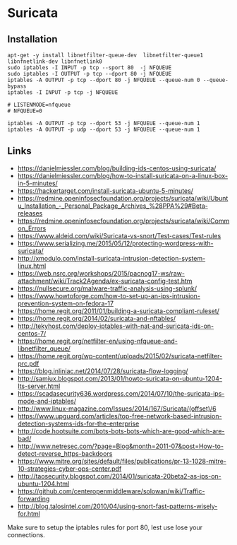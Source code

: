 # Suricata

## Installation
```shell
apt-get -y install libnetfilter-queue-dev  libnetfilter-queue1 libnfnetlink-dev libnfnetlink0
sudo iptables -I INPUT -p tcp --sport 80  -j NFQUEUE
sudo iptables -I OUTPUT -p tcp --dport 80 -j NFQUEUE
iptables -A OUTPUT -p tcp --dport 80 -j NFQUEUE --queue-num 0 --queue-bypass
iptables -I INPUT -p tcp -j NFQUEUE

# LISTENMODE=nfqueue
# NFQUEUE=0

iptables -A OUTPUT -p tcp --dport 53 -j NFQUEUE --queue-num 1
iptables -A OUTPUT -p udp --dport 53 -j NFQUEUE --queue-num 1
```

## Links

- https://danielmiessler.com/blog/building-ids-centos-using-suricata/
- https://danielmiessler.com/blog/how-to-install-suricata-on-a-linux-box-in-5-minutes/
- https://hackertarget.com/install-suricata-ubuntu-5-minutes/
- https://redmine.openinfosecfoundation.org/projects/suricata/wiki/Ubuntu_Installation_-_Personal_Package_Archives_%28PPA%29#Beta-releases
- https://redmine.openinfosecfoundation.org/projects/suricata/wiki/Common_Errors
- https://www.aldeid.com/wiki/Suricata-vs-snort/Test-cases/Test-rules
- https://www.serializing.me/2015/05/12/protecting-wordpress-with-suricata/
- http://xmodulo.com/install-suricata-intrusion-detection-system-linux.html
- https://web.nsrc.org/workshops/2015/pacnog17-ws/raw-attachment/wiki/Track2Agenda/ex-suricata-config-test.htm
- https://nullsecure.org/malware-traffic-analysis-using-splunk/
- https://www.howtoforge.com/how-to-set-up-an-ips-intrusion-prevention-system-on-fedora-17
- https://home.regit.org/2011/01/building-a-suricata-compliant-ruleset/
- https://home.regit.org/2014/02/suricata-and-nftables/
- http://tekyhost.com/deploy-iptables-with-nat-and-suricata-ids-on-centos-7/
- https://home.regit.org/netfilter-en/using-nfqueue-and-libnetfilter_queue/
- https://home.regit.org/wp-content/uploads/2015/02/suricata-netfilter-prc.pdf
- https://blog.inliniac.net/2014/07/28/suricata-flow-logging/
- http://samiux.blogspot.com/2013/01/howto-suricata-on-ubuntu-1204-lts-server.html
- https://scadasecurity636.wordpress.com/2014/07/10/the-suricata-ips-mode-and-iptables/
- http://www.linux-magazine.com/Issues/2014/167/Suricata/(offset)/6
- https://www.upguard.com/articles/top-free-network-based-intrusion-detection-systems-ids-for-the-enterprise
- http://code.hootsuite.com/bots-bots-bots-which-are-good-which-are-bad/
- http://www.netresec.com/?page=Blog&month=2011-07&post=How-to-detect-reverse_https-backdoors
- https://www.mitre.org/sites/default/files/publications/pr-13-1028-mitre-10-strategies-cyber-ops-center.pdf
- http://taosecurity.blogspot.com/2014/01/suricata-20beta2-as-ips-on-ubuntu-1204.html
- https://github.com/centeropenmiddleware/solowan/wiki/Traffic-forwarding
- http://blog.talosintel.com/2010/04/using-snort-fast-patterns-wisely-for.html

Make sure to setup the iptables rules for port 80, lest use lose your connections.


